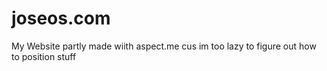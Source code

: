 # joseos.com
My Website
partly made wiith aspect.me cus im too lazy to figure out how to position stuff
